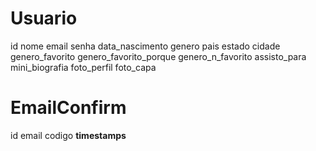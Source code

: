# Usuario

id
nome
email
senha
data_nascimento
genero
pais
estado
cidade
genero_favorito
genero_favorito_porque
genero_n_favorito
assisto_para
mini_biografia
foto_perfil
foto_capa

# EmailConfirm

id
email
codigo
**timestamps**
